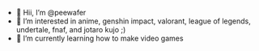 - 👋 Hii, I’m @peewafer
- 👀 I’m interested in anime, genshin impact, valorant, league of legends, undertale, fnaf, and jotaro kujo ;)
- 🌱 I’m currently learning how to make video games
<!---
peewafer/peewafer is a ✨ special ✨ repository because its `README.md` (this file) appears on your GitHub profile.
You can click the Preview link to take a look at your changes.
--->
